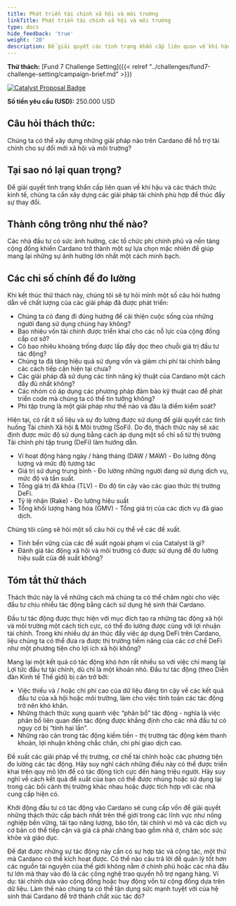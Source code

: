 ```yaml
---
title: Phát triển tài chính xã hội và môi trường
linkTitle: Phát triển tài chính xã hội và môi trường
type: docs
hide_feedback: 'true'
weight: '20'
description: Để giải quyết các tình trạng khẩn cấp liên quan về khí hậu và các thách thức kinh tế, chúng ta cần xây dựng các giải pháp tài chính phù hợp để thúc đẩy sự thay đổi. Chúng ta có thể xây dựng những giải pháp nào trên Cardano để tài trợ cho sự đổi mới xã hội và môi trường?
---
```


**Thử thách:** [Fund 7 Challenge Setting]({{< relref "../challenges/fund7-challenge-setting/campaign-brief.md" >}})

[![Catalyst Proposal Badge](https://img.shields.io/badge/Proposal-Catalyst-blue)](https://cardano.ideascale.com/a/dtd/SoFi-Social-Finance/368902-48088)

**Số tiền yêu cầu (USD):** 250.000 USD

## Câu hỏi thách thức:

Chúng ta có thể xây dựng những giải pháp nào trên Cardano để hỗ trợ tài chính cho sự đổi mới xã hội và môi trường?

## Tại sao nó lại quan trọng?

Để giải quyết tình trạng khẩn cấp liên quan về khí hậu và các thách thức kinh tế, chúng ta cần xây dựng các giải pháp tài chính phù hợp để thúc đẩy sự thay đổi.

## Thành công trông như thế nào?

Các nhà đầu tư có sức ảnh hưởng, các tổ chức phi chính phủ và nền tảng cộng đồng khiến Cardano trở thành một sự lựa chọn mặc nhiên để giúp mang lại những sự ảnh hưởng lớn nhất một cách minh bạch.

## Các chỉ số chính để đo lường

Khi kết thúc thử thách này, chúng tôi sẽ tự hỏi mình một số câu hỏi hướng dẫn về chất lượng của các giải pháp đã được phát triển:

- Chúng ta có đang đi đúng hướng để cải thiện cuộc sống của những người đang sử dụng chúng hay không?
- Bao nhiêu vốn tài chính được triển khai cho các nỗ lực của cộng đồng cấp cơ sở?
- Có bao nhiêu khoảng trống được lấp đầy dọc theo chuỗi giá trị đầu tư tác động?
- Chúng ta đã tăng hiệu quả sử dụng vốn và giảm chi phí tài chính bằng   các cách tiếp cận hiện tại chưa?
- Các giải pháp đã sử dụng các tính năng kỹ thuật của Cardano một cách đầy đủ nhất không?
- Các nhóm có áp dụng các phương pháp đảm bảo kỹ thuật cao để phát triển code mà chúng ta có thể tin tưởng không?
-  Phi tập trung là một giải pháp như thế nào và đâu là điểm kiểm soát?

Hiện tại, có rất ít số liệu và sự đo lường được sử dụng để giải quyết các tình huống Tài chính Xã hội &amp; Môi trường (SoFi). Do đó, thách thức này sẽ xác định được mức độ sử dụng bằng cách áp dụng một số chỉ số từ thị trường Tài chính phi tập trung (DeFi) làm hướng dẫn.

- Ví hoạt động hàng ngày / hàng tháng (DAW / MAW) - Đo lường động lượng và mức độ tương tác
- Giá trị sử dụng trung bình - Đo lường những người đang sử dụng dịch vụ, mức độ và tần suất.
- Tổng giá trị đã khóa (TLV) - Đo độ tin cậy vào các giao thức thị trường DeFi.
- Tỷ lệ nhận (Rake) - Đo lường hiệu suất
- Tổng khối lượng hàng hóa (GMV) - Tổng giá trị của các dịch vụ đã giao dịch.

Chúng tôi cũng sẽ hỏi một số câu hỏi cụ thể về các đề xuất.

- Tính bền vững của các đề xuất ngoài phạm vi của Catalyst là gì?
- Đánh giá tác động xã hội và môi trường có được sử dụng để đo lường hiệu suất của đề xuất không?

## Tóm tắt thử thách

Thách thức này là về những cách mà chúng ta có thể châm ngòi cho việc đầu tư chịu nhiều tác động bằng cách sử dụng hệ sinh thái Cardano.

Đầu tư tác động được thực hiện với mục đích tạo ra những tác động xã hội và môi trường một cách tích cực, có thể đo lường được cùng với lợi nhuận tài chính. Trong khi nhiều dự án thúc đẩy việc áp dụng DeFi trên Cardano, liệu chúng ta có thể đưa ra được thị trường tiềm năng của các cơ chế DeFi như một phương tiện cho lợi ích xã hội không?

Mang lại một kết quả có tác động khó hơn rất nhiều so với việc chỉ mang lại Lợi tức đầu tư tài chính, dù chỉ là một khoản nhỏ. Đầu tư tác động (theo Diễn đàn Kinh tế Thế giới) bị cản trở bởi:

- Việc thiếu và / hoặc chi phí cao của dữ liệu đáng tin cậy về các kết quả đầu tư của xã hội hoặc môi trường, làm cho việc tính toán các tác động trở nên khó khăn.
- Những thách thức xung quanh việc “phân bổ” tác động - nghĩa là việc phân bổ liên quan đến tác động được khẳng định cho các nhà đầu tư có nguy cơ bị “tính hai lần”.
- Những rào cản trong tác động kiếm tiền - thị trường tác động kém thanh khoản, lợi nhuận không chắc chắn, chi phí giao dịch cao.

Đề xuất các giải pháp về thị trường, cơ chế tài chính hoặc các phương tiện đo lường các tác động. Hãy suy nghĩ cách những điều này có thể được triển khai trên quy mô lớn để có tác động tích cực đến hàng triệu người. Hãy suy nghĩ về cách kết quả đề xuất của bạn có thể được nhúng hoặc sử dụng lại trong các bối cảnh thị trường khác nhau hoặc được tích hợp với các nhà cung cấp hiện có.

Khởi động đầu tư có tác động vào Cardano sẽ cung cấp vốn để giải quyết những thách thức cấp bách nhất trên thế giới trong các lĩnh vực như nông nghiệp bền vững, tái tạo năng lượng, bảo tồn, tài chính vi mô và các dịch vụ cơ bản có thể tiếp cận và giá cả phải chăng bao gồm nhà ở, chăm sóc sức khỏe và giáo dục.

Để đạt được những sự tác động này cần có sự hợp tác và cộng tác, một thứ mà Cardano có thể kích hoạt được. Có thể nào câu trả lời để quản lý tốt hơn các nguồn tài nguyên của thế giới không nằm ở chính phủ hoặc các nhà đầu tư lớn mà thay vào đó là các công nghệ trao quyền hỗ trợ ngang hàng. Ví dụ: tài chính dựa vào cộng đồng hoặc huy động vốn từ cộng đồng dựa trên dữ liệu. Làm thế nào chúng ta có thể tận dụng sức mạnh tuyệt vời của hệ sinh thái Cardano để trở thành chất xúc tác đó?
